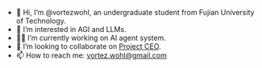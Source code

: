 - 👋 Hi, I’m @vortezwohl, an undergraduate student from Fujian University of Technology.
- 🤖 I’m interested in AGI and LLMs.
- 👨‍💻 I’m currently working on AI agent system.
- 👀 I’m looking to collaborate on [Project CEO](https://github.com/vortezwohl/CEO). 
- 📫 How to reach me: vortez.wohl@gmail.com 

<!--
**vortezwohl/vortezwohl** is a ✨ _special_ ✨ repository because its `README.md` (this file) appears on your GitHub profile.

Here are some ideas to get you started:

- 🔭 I’m currently working on ...
- 🌱 I’m currently learning ...
- 👯 I’m looking to collaborate on ...
- 🤔 I’m looking for help with ...
- 💬 Ask me about ...
- 📫 How to reach me: ...
- 😄 Pronouns: ...
- ⚡ Fun fact: ...
-->
